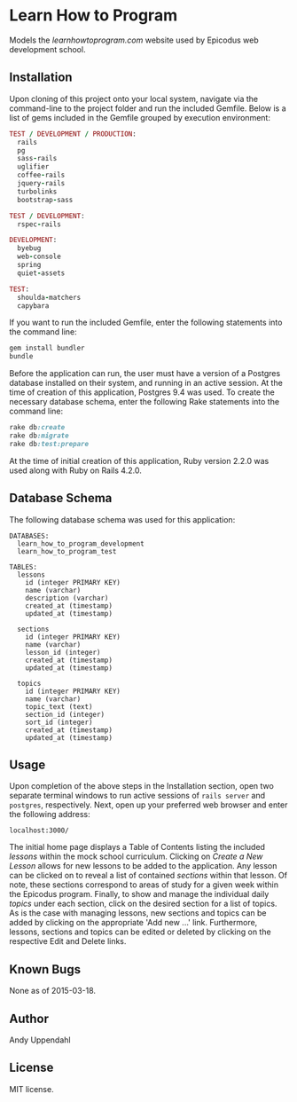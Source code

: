 Learn How to Program
======================

Models the *learnhowtoprogram.com* website used by Epicodus web development
school.

Installation
------------

Upon cloning of this project onto your local system, navigate via the
command-line to the project folder and run the included Gemfile. Below
is a list of gems included in the Gemfile grouped by execution environment:

```ruby
TEST / DEVELOPMENT / PRODUCTION:
  rails
  pg
  sass-rails
  uglifier
  coffee-rails
  jquery-rails
  turbolinks
  bootstrap-sass

TEST / DEVELOPMENT:
  rspec-rails

DEVELOPMENT:
  byebug
  web-console
  spring
  quiet-assets

TEST:
  shoulda-matchers
  capybara
```

If you want to run the included Gemfile, enter the following statements into
the command line:
```ruby
gem install bundler
bundle
```

Before the application can run, the user must have a version of
a Postgres database installed on their system, and running in an active
session. At the time of creation of this application, Postgres 9.4 was
used. To create the necessary database schema, enter the following Rake
statements into the command line:
```rake
rake db:create
rake db:migrate
rake db:test:prepare
```

At the time of initial creation of this application, Ruby
version 2.2.0 was used along with Ruby on Rails 4.2.0.

Database Schema
-----

The following database schema was used for this application:

```
DATABASES:
  learn_how_to_program_development
  learn_how_to_program_test

TABLES:
  lessons
    id (integer PRIMARY KEY)
    name (varchar)
    description (varchar)
    created_at (timestamp)
    updated_at (timestamp)

  sections
    id (integer PRIMARY KEY)
    name (varchar)
    lesson_id (integer)
    created_at (timestamp)
    updated_at (timestamp)

  topics
    id (integer PRIMARY KEY)
    name (varchar)
    topic_text (text)
    section_id (integer)
    sort_id (integer)
    created_at (timestamp)
    updated_at (timestamp)
```

Usage
-----

Upon completion of the above steps in the Installation section, open
two separate terminal windows to run active sessions of ```rails server```
and ```postgres```, respectively. Next, open up your preferred web browser
and enter the following address:

```url
localhost:3000/
```

The initial home page displays a Table of Contents listing the included
*lessons* within the mock school curriculum. Clicking on *Create a New Lesson*
allows for new lessons to be added to the application. Any lesson can be
clicked on to reveal a list of contained *sections* within that lesson.
Of note, these sections correspond to areas of study for a given week
within the Epicodus program. Finally, to show and manage the individual
daily *topics* under each section, click on the desired section for a
list of topics. As is the case with managing lessons, new sections and
topics can be added by clicking on the appropriate 'Add new ...' link.
Furthermore, lessons, sections and topics can be edited or deleted by
clicking on the respective Edit and Delete links.

Known Bugs
----------

None as of 2015-03-18.

Author
------

Andy Uppendahl

License
-------

MIT license.

